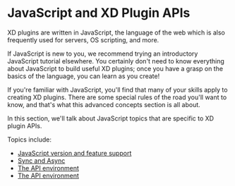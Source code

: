 # JavaScript and XD Plugin APIs
XD plugins are written in JavaScript, the language of the web which is also frequently used for servers, OS scripting, and more.

If JavaScript is new to you, we recommend trying an introductory JavaScript tutorial elsewhere. You certainly don't need to know everything about JavaScript to build useful XD plugins; once you have a grasp on the basics of the language, you can learn as you create!

If you're familiar with JavaScript, you'll find that many of your skills apply to creating XD plugins. There are some special rules of the road you'll want to know, and that's what this advanced concepts section is all about.

In this section, we'll talk about JavaScript topics that are specific to XD plugin APIs.

Topics include:

- [JavaScript version and feature support](javascript-support.md)
- [Sync and Async](sync-async.md)
- [The API environment](environment.md)
- [The API environment](environment.md)
